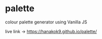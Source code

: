 # palette
colour palette generator using Vanilla JS


live link -> https://hanakok9.github.io/palette/
